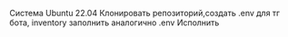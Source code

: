 Система Ubuntu 22.04
Клонировать репозиторий,создать .env для тг бота, inventory заполнить аналогично .env 
Исполнить
